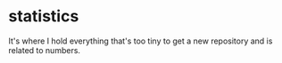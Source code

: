 # statistics

It's where I hold everything that's too tiny to get a new repository and is related to numbers.
